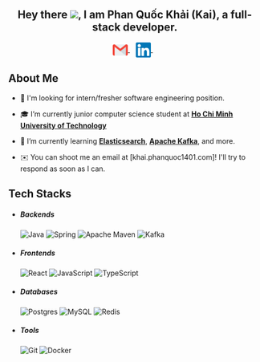 <h2 align="center">Hey there <img src="https://raw.githubusercontent.com/nixin72/nixin72/master/wave.gif" width="3%"/>, I am <b>Phan Quốc Khải (Kai)</b>, a full-stack developer.</h2>

<p align="center">
  <a href="mailto:khai.phanquoc1401@gmail.com" >
    <img align="center" alt="khai.phanquoc1401 | Gmail" width="30px" src="https://github.com/SatYu26/SatYu26/blob/master/Assets/Gmail.svg" />
  </a> &nbsp;&nbsp;
  
  <a href="https://www.linkedin.com/in/khaiphanquoc/" target="_blank">
    <img align="center" alt="khaiphanquoc | Linkedin" width="30px" src="https://github.com/SatYu26/SatYu26/blob/master/Assets/Linkedin.svg" />
  </a> &nbsp;&nbsp;
<p>

## About Me

- 💼 I'm looking for intern/fresher software engineering position.

- 🎓 I’m currently junior computer science student at [**Ho Chi Minh University of Technology**](https://hcmut.edu.vn/)

- 🌱 I’m currently learning [**Elasticsearch**](https://www.elastic.co/), [**Apache Kafka**](https://kafka.apache.org), and more.

- ✉️ You can shoot me an email at [khai.phanquoc1401.com]! I'll try to respond as soon as I can.

## Tech Stacks

- ##### Backends

  ![Java](https://img.shields.io/badge/java-%23ED8B00.svg?style=for-the-badge&logo=java&logoColor=white)
  ![Spring](https://img.shields.io/badge/spring-%236DB33F.svg?style=for-the-badge&logo=spring&logoColor=white)
  ![Apache Maven](https://img.shields.io/badge/Apache%20Maven-C71A36?style=for-the-badge&logo=Apache%20Maven&logoColor=white)
  ![Kafka](https://img.shields.io/badge/apache%20kafka-231f20.svg?style=for-the-badge&logo=apachekafka&logoColor=white)

- ##### Frontends

  ![React](https://img.shields.io/badge/react-%2320232a.svg?style=for-the-badge&logo=react&logoColor=%2361DAFB)
  ![JavaScript](https://img.shields.io/badge/javascript-%23323330.svg?style=for-the-badge&logo=javascript&logoColor=%23F7DF1E)
  ![TypeScript](https://img.shields.io/badge/typescript-%23007ACC.svg?style=for-the-badge&logo=typescript&logoColor=white)

- ##### Databases

  ![Postgres](https://img.shields.io/badge/postgres-%23316192.svg?style=for-the-badge&logo=postgresql&logoColor=white)
  ![MySQL](https://img.shields.io/badge/mysql-4479a1.svg?style=for-the-badge&logo=mysql&logoColor=white)
  ![Redis](https://img.shields.io/badge/redis-ff4438.svg?style=for-the-badge&logo=redis&logoColor=white)

- ##### Tools
  ![Git](https://img.shields.io/badge/git-%23F05033.svg?style=for-the-badge&logo=git&logoColor=white)
  ![Docker](https://img.shields.io/badge/docker-%230db7ed.svg?style=for-the-badge&logo=docker&logoColor=white)

<!--
**phankhai5004/phankhai5004** is a ✨ _special_ ✨ repository because its `README.md` (this file) appears on your GitHub profile.

Here are some ideas to get you started:

- 🔭 I’m currently working on ...
- 🌱 I’m currently learning ...
- 👯 I’m looking to collaborate on ...
- 🤔 I’m looking for help with ...
- 💬 Ask me about ...
- 📫 How to reach me: ...
- 😄 Pronouns: ...
- ⚡ Fun fact: ...
-->

<!--# 👋 Hi, I'm Khai Phan (Kai Phan)-->
<!---->
<!--I'm a junior student at Ho Chi Minh University of Technology, also I am **Full-Stack Software Engineer** passionate about building scalable and efficient applications. I specialize in designing and developing end-to-end solutions using modern technologies.-->
<!---->
<!--## 🚀 Tech Stack-->
<!---->
<!--### Programming Languages-->
<!---->
<!--- JavaScript-->
<!--- Java-->
<!--- C++-->
<!---->
<!--### Frameworks & Libraries-->
<!---->
<!--- React-->
<!--- Spring-->
<!---->
<!--### Tools & Technologies-->
<!---->
<!--- Kafka-->
<!--- Docker-->
<!--- Redis-->
<!--- Elasticsearch-->
<!---->
<!--## 📫 Get in Touch-->
<!---->
<!--- GitHub: [Your GitHub Profile](https://github.com/yourusername)-->
<!--- LinkedIn: [Your LinkedIn Profile](https://linkedin.com/in/yourusername)-->
<!--- Email: your.email@example.com-->
<!---->
<!--Feel free to check out my repositories and connect with me! 🚀-->
